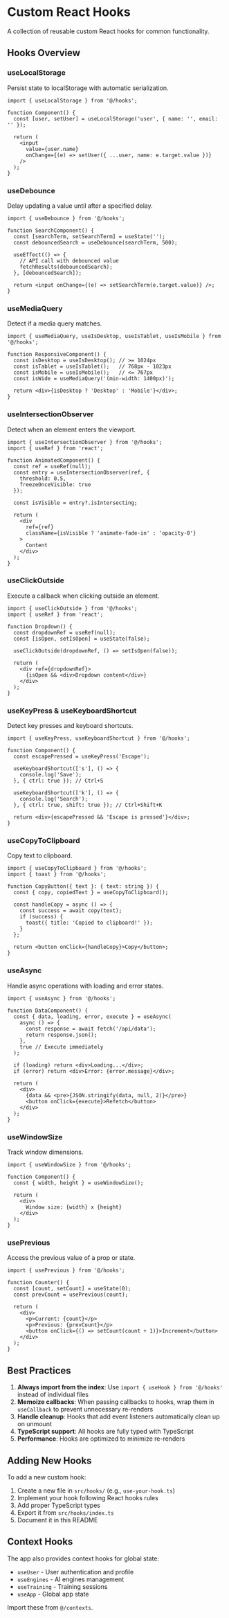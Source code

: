 # Custom React Hooks

A collection of reusable custom React hooks for common functionality.

## Hooks Overview

### useLocalStorage
Persist state to localStorage with automatic serialization.

```tsx
import { useLocalStorage } from '@/hooks';

function Component() {
  const [user, setUser] = useLocalStorage('user', { name: '', email: '' });
  
  return (
    <input 
      value={user.name} 
      onChange={(e) => setUser({ ...user, name: e.target.value })} 
    />
  );
}
```

### useDebounce
Delay updating a value until after a specified delay.

```tsx
import { useDebounce } from '@/hooks';

function SearchComponent() {
  const [searchTerm, setSearchTerm] = useState('');
  const debouncedSearch = useDebounce(searchTerm, 500);

  useEffect(() => {
    // API call with debounced value
    fetchResults(debouncedSearch);
  }, [debouncedSearch]);

  return <input onChange={(e) => setSearchTerm(e.target.value)} />;
}
```

### useMediaQuery
Detect if a media query matches.

```tsx
import { useMediaQuery, useIsDesktop, useIsTablet, useIsMobile } from '@/hooks';

function ResponsiveComponent() {
  const isDesktop = useIsDesktop(); // >= 1024px
  const isTablet = useIsTablet();   // 768px - 1023px
  const isMobile = useIsMobile();   // <= 767px
  const isWide = useMediaQuery('(min-width: 1400px)');

  return <div>{isDesktop ? 'Desktop' : 'Mobile'}</div>;
}
```

### useIntersectionObserver
Detect when an element enters the viewport.

```tsx
import { useIntersectionObserver } from '@/hooks';
import { useRef } from 'react';

function AnimatedComponent() {
  const ref = useRef(null);
  const entry = useIntersectionObserver(ref, {
    threshold: 0.5,
    freezeOnceVisible: true
  });

  const isVisible = entry?.isIntersecting;

  return (
    <div 
      ref={ref} 
      className={isVisible ? 'animate-fade-in' : 'opacity-0'}
    >
      Content
    </div>
  );
}
```

### useClickOutside
Execute a callback when clicking outside an element.

```tsx
import { useClickOutside } from '@/hooks';
import { useRef } from 'react';

function Dropdown() {
  const dropdownRef = useRef(null);
  const [isOpen, setIsOpen] = useState(false);

  useClickOutside(dropdownRef, () => setIsOpen(false));

  return (
    <div ref={dropdownRef}>
      {isOpen && <div>Dropdown content</div>}
    </div>
  );
}
```

### useKeyPress & useKeyboardShortcut
Detect key presses and keyboard shortcuts.

```tsx
import { useKeyPress, useKeyboardShortcut } from '@/hooks';

function Component() {
  const escapePressed = useKeyPress('Escape');
  
  useKeyboardShortcut(['s'], () => {
    console.log('Save');
  }, { ctrl: true }); // Ctrl+S

  useKeyboardShortcut(['k'], () => {
    console.log('Search');
  }, { ctrl: true, shift: true }); // Ctrl+Shift+K

  return <div>{escapePressed && 'Escape is pressed'}</div>;
}
```

### useCopyToClipboard
Copy text to clipboard.

```tsx
import { useCopyToClipboard } from '@/hooks';
import { toast } from '@/hooks';

function CopyButton({ text }: { text: string }) {
  const { copy, copiedText } = useCopyToClipboard();

  const handleCopy = async () => {
    const success = await copy(text);
    if (success) {
      toast({ title: 'Copied to clipboard!' });
    }
  };

  return <button onClick={handleCopy}>Copy</button>;
}
```

### useAsync
Handle async operations with loading and error states.

```tsx
import { useAsync } from '@/hooks';

function DataComponent() {
  const { data, loading, error, execute } = useAsync(
    async () => {
      const response = await fetch('/api/data');
      return response.json();
    },
    true // Execute immediately
  );

  if (loading) return <div>Loading...</div>;
  if (error) return <div>Error: {error.message}</div>;

  return (
    <div>
      {data && <pre>{JSON.stringify(data, null, 2)}</pre>}
      <button onClick={execute}>Refetch</button>
    </div>
  );
}
```

### useWindowSize
Track window dimensions.

```tsx
import { useWindowSize } from '@/hooks';

function Component() {
  const { width, height } = useWindowSize();

  return (
    <div>
      Window size: {width} x {height}
    </div>
  );
}
```

### usePrevious
Access the previous value of a prop or state.

```tsx
import { usePrevious } from '@/hooks';

function Counter() {
  const [count, setCount] = useState(0);
  const prevCount = usePrevious(count);

  return (
    <div>
      <p>Current: {count}</p>
      <p>Previous: {prevCount}</p>
      <button onClick={() => setCount(count + 1)}>Increment</button>
    </div>
  );
}
```

## Best Practices

1. **Always import from the index**: Use `import { useHook } from '@/hooks'` instead of individual files
2. **Memoize callbacks**: When passing callbacks to hooks, wrap them in `useCallback` to prevent unnecessary re-renders
3. **Handle cleanup**: Hooks that add event listeners automatically clean up on unmount
4. **TypeScript support**: All hooks are fully typed with TypeScript
5. **Performance**: Hooks are optimized to minimize re-renders

## Adding New Hooks

To add a new custom hook:

1. Create a new file in `src/hooks/` (e.g., `use-your-hook.ts`)
2. Implement your hook following React hooks rules
3. Add proper TypeScript types
4. Export it from `src/hooks/index.ts`
5. Document it in this README

## Context Hooks

The app also provides context hooks for global state:

- `useUser` - User authentication and profile
- `useEngines` - AI engines management
- `useTraining` - Training sessions
- `useApp` - Global app state

Import these from `@/contexts`.
